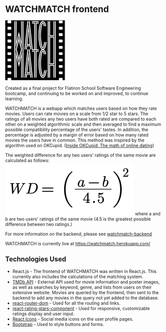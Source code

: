 # WATCHMATCH frontend

![WATCHMATCH Logo](public/logo192.png)

Created as a final project for Flatiron School Software Engineering bootcamp, and continuing to be worked on and improved, to continue learning.


WATCHMATCH is a webapp which matches users based on how they rate movies. Users can rate movies on a scale from 1/2 star to 5 stars. The ratings of all movies any two users have both rated are compared to each other on a weighted algorithmic scale and then averaged to find a maximum possible compatibility percentage of the users' tastes. In addition, the percentage is adjusted by a margin of error based on how many rated movies the users have in common. This method was inspired by the algorithm used on OKCupid. ([Inside OKCupid: The math of online dating](https://www.ted.com/talks/christian_rudder_inside_okcupid_the_math_of_online_dating/transcript?language=en))

The weighted difference for any two users' ratings of the same movie are calculated as follows:
![weighted difference](readme_files/weighted-difference.png)
where a and b are two users' ratings of the same movie (4.5 is the greatest possible difference between two ratings.)


For more information on the backend, please see [watchmatch-backend](https://github.com/jasonchilcott/watchmatch-backend)

WATCHMATCH is currently live at https://watchmatch.herokuapp.com/


## Technologies Used

- React.js - The frontend of WATCHMATCH was written in React.js. This currently also includes the calculations of the matching system.
- [TMDb API](https://developers.themoviedb.org/3) - External API used for movie information and poster images, as well as searches by keyword, genre, and lists from users on their extensive website. Movies are queried by the frontend, then sent to the backend to add any movies in the query not yet added to the database.
- [react-router-dom](https://www.npmjs.com/package/react-router-dom) - Used for all the routing and links.
- [react-rating-stars-component](https://www.npmjs.com/package/react-rating-stars-component) - Used for responsive, customizable ratings display and user input.
- [React Icons](https://www.npmjs.com/package/react-icons) - Social media icons on the user profile pages.
- [Bootstrap](https://getbootstrap.com) - Used to style buttons and forms.

